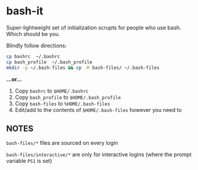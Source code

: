 # bash-it

Super-lightweight set of initialization scrupts for people who use bash.
Which should be you.

Blindly follow directions:
```bash
cp bashrc  ~/.bashrc
cp bash_profile  ~/.bash_profile
mkdir -p ~/.bash-files && cp -R bash-files/ ~/.bash-files
```

**...or...**

1. Copy `bashrc` to `$HOME/.bashrc`
1. Copy `bash_profile` to `$HOME/.bash_profile`
1. Copy `bash-files` to `%HOME/.bash-files`
1. Edit/add to the contents of `$HOME/.bash-files` however you need to

## NOTES

`bash-files/*` files are sourced on every login

`bash-files/interactive/*` are only for interactive logins (where the prompt variable `PS1` is set)
